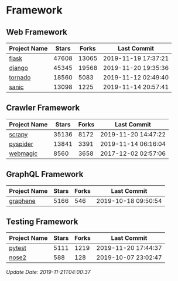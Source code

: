 # Framework

## Web Framework

| Project Name | Stars | Forks | Last Commit |
| ------------ | ----- | ----- | ----------- |
| [flask](https://github.com/pallets/flask) | 47608 | 13065 | 2019-11-19 17:37:21 |
| [django](https://github.com/django/django) | 45345 | 19568 | 2019-11-20 19:35:36 |
| [tornado](https://github.com/tornadoweb/tornado) | 18560 | 5083 | 2019-11-12 02:49:40 |
| [sanic](https://github.com/huge-success/sanic) | 13098 | 1225 | 2019-11-14 20:57:41 |

## Crawler Framework

| Project Name | Stars | Forks | Last Commit |
| ------------ | ----- | ----- | ----------- |
| [scrapy](https://github.com/scrapy/scrapy) | 35136 | 8172 | 2019-11-20 14:47:22 |
| [pyspider](https://github.com/binux/pyspider) | 13841 | 3391 | 2019-11-14 06:16:04 |
| [webmagic](https://github.com/code4craft/webmagic) | 8560 | 3658 | 2017-12-02 02:57:06 |

## GraphQL Framework

| Project Name | Stars | Forks | Last Commit |
| ------------ | ----- | ----- | ----------- |
| [graphene](https://github.com/graphql-python/graphene) | 5166 | 546 | 2019-10-18 09:50:54 |

## Testing Framework

| Project Name | Stars | Forks | Last Commit |
| ------------ | ----- | ----- | ----------- |
| [pytest](https://github.com/pytest-dev/pytest) | 5111 | 1219 | 2019-11-20 17:44:37 |
| [nose2](https://github.com/nose-devs/nose2) | 588 | 128 | 2019-10-07 23:02:47 |

*Update Date: 2019-11-21T04:00:37*